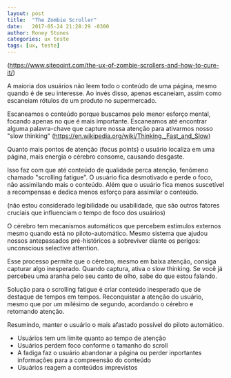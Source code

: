 ```yaml
---
layout: post
title:  "The Zombie Scroller"
date:   2017-05-24 21:28:29 -0300
author: Roney Stones
categories: ux teste
tags: [ux, teste]
---
```


(https://www.sitepoint.com/the-ux-of-zombie-scrollers-and-how-to-cure-it/)

A maioria dos usuários não leem todo o conteúdo de uma página, mesmo quando é de seu interesse. Ao invés disso, apenas escaneiam, assim como escaneiam rótulos de um produto no supermercado.

Escaneamos o conteúdo porque buscamos pelo menor esforço mental, focando apenas no que é mais importante. Escaneamos até encontrar alguma palavra-chave que capture nossa atenção para ativarmos nosso "slow thinking" (https://en.wikipedia.org/wiki/Thinking,_Fast_and_Slow)

Quanto mais pontos de atenção (focus points) o usuário localiza em uma página, mais energia o cérebro consome, causando desgaste.

Isso faz com que até conteúdo de qualidade perca atenção, fenômeno chamado "scrolling fatigue". O usuário fica desmotivado e perde o foco, não assimilando mais o conteúdo. Além que o usuário fica menos suscetível a recompensas e dedica menos esforço para assimilar o conteúdo.

(não estou considerado legibilidade ou usabilidade, que são outros fatores cruciais que influenciam o tempo de foco dos usuários)

O cérebro tem mecanismos automáticos que percebem estímulos externos mesmo quando está no piloto-automático. Mesmo sistema que ajudou nossos antepassados pré-históricos a sobreviver diante os perigos: unconscious selective attention.

Esse processo permite que o cérebro, mesmo em baixa atenção, consiga capturar algo inesperado. Quando captura, ativa o slow thinking. Se você já percebeu uma aranha pelo seu canto de olho, sabe do que estou falando.

Solução para o scrolling fatigue é criar conteúdo inesperado que de destaque de tempos em tempos. Reconquistar a atenção do usuário, mesmo que por um milésimo de segundo, acordando o cérebro e retomando atenção.

Resumindo, manter o usuário o mais afastado possível do piloto automático.

  * Usuários tem um limite quanto ao tempo de atenção
  * Usuários perdem foco conforme o tamanho do scroll
  * A fadiga faz o usuário abandonar a página ou perder inportantes informações para a compreensão do conteúdo
  * Usuários reagem a conteúdos imprevistos
